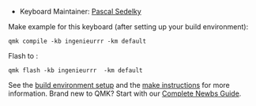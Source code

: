 
* Keyboard Maintainer: [Pascal Sedelky](https://github.com/Pascal0816)


Make example for this keyboard (after setting up your build environment):

    qmk compile -kb ingenieurrr -km default

Flash to :

    qmk flash -kb ingenieurrr  -km default

See the [build environment setup](https://docs.qmk.fm/#/getting_started_build_tools) and the [make instructions](https://docs.qmk.fm/#/getting_started_make_guide) for more information. Brand new to QMK? Start with our [Complete Newbs Guide](https://docs.qmk.fm/#/newbs).
